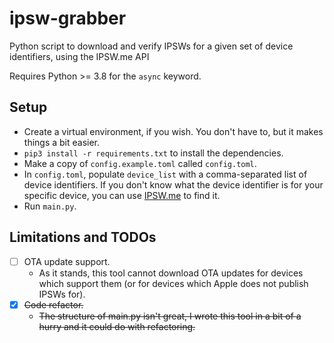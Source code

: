 # ipsw-grabber
Python script to download and verify IPSWs for a given set of device identifiers, using the IPSW.me API

Requires Python >= 3.8 for the `async` keyword.

## Setup

- Create a virtual environment, if you wish. You don't have to, but it makes things a bit easier.
- `pip3 install -r requirements.txt` to install the dependencies.
- Make a copy of `config.example.toml` called `config.toml`.
- In `config.toml`, populate `device_list` with a comma-separated list of device identifiers. If you don't know what the device identifier is for your specific device, you can use [IPSW.me](https://ipsw.me) to find it.
- Run `main.py`.

## Limitations and TODOs

- [ ] OTA update support.
  - As it stands, this tool cannot download OTA updates for devices which support them (or for devices which Apple does not publish IPSWs for).
- [x] ~~Code refactor.~~
  - ~~The structure of main.py isn't great, I wrote this tool in a bit of a hurry and it could do with refactoring.~~